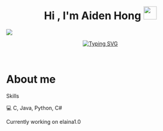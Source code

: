 <h1 align="center"><b>Hi , I'm Aiden Hong </b><img src="https://media.giphy.com/media/hvRJCLFzcasrR4ia7z/giphy.gif" width="35"></h1>
<img src="https://user-images.githubusercontent.com/73097560/115834477-dbab4500-a447-11eb-908a-139a6edaec5c.gif">
<!--  -->

<br>


<p align="center">
  <a href="https://git.io/typing-svg"><img src="https://readme-typing-svg.demolab.com?font=Fira+Code&weight=600&size=22&duration=3000&pause=1000&color=7E31F7&random=false&width=435&lines=University+of+Washington+Seattle;Electrical+%26+Computer+Engineering" alt="Typing SVG" /></a>
</p>


<br>


# About me

Skills

:computer: C, Java, Python, C#

Currently working on elaina1.0
